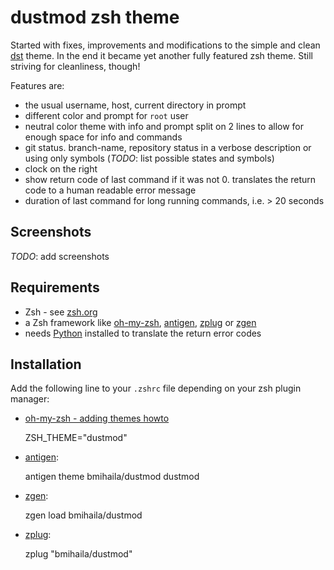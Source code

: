 # dustmod zsh theme

Started with fixes, improvements and modifications to the simple and clean [dst](https://github.com/robbyrussell/oh-my-zsh/blob/master/themes/dst.zsh-theme) theme. In the end it became yet another fully featured zsh theme. Still striving for cleanliness, though!

Features are:
- the usual username, host, current directory in prompt
- different color and prompt for `root` user
- neutral color theme with info and prompt split on 2 lines to allow for enough space for info and commands
- git status. branch-name, repository status in a verbose description or using only symbols (*TODO*: list possible states and symbols)
- clock on the right
- show return code of last command if it was not 0. translates the return code to a human readable error message
- duration of last command for long running commands, i.e. > 20 seconds

## Screenshots
*TODO*: add screenshots

## Requirements
- Zsh - see [zsh.org](http://www.zsh.org/)
- a Zsh framework like [oh-my-zsh](https://github.com/robbyrussell/oh-my-zsh), [antigen](https://github.com/zsh-users/antigen), [zplug](https://github.com/zplug/zplug) or [zgen](https://github.com/tarjoilija/zgen)
- needs [Python](https://www.python.org/) installed to translate the return error codes

## Installation
Add the following line to your `.zshrc` file depending on your zsh plugin manager:

- [oh-my-zsh - adding themes howto](https://github.com/robbyrussell/oh-my-zsh/wiki/Customization#overriding-and-adding-themes)

    ZSH_THEME="dustmod"

- [antigen](https://github.com/zsh-users/antigen):

    antigen theme bmihaila/dustmod dustmod

- [zgen](https://github.com/tarjoilija/zgen):

    zgen load bmihaila/dustmod

- [zplug](https://github.com/zplug/zplug):

    zplug "bmihaila/dustmod"
